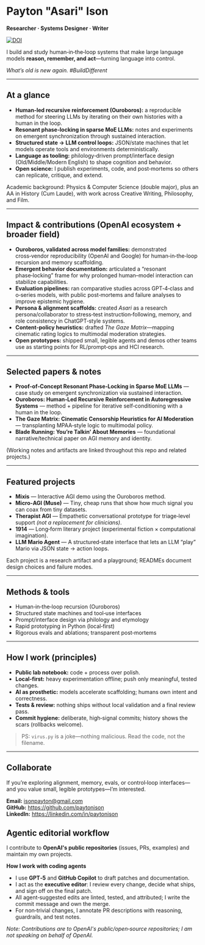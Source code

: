 # Payton "Asari" Ison

**Researcher · Systems Designer · Writer**

[![DOI](https://zenodo.org/badge/DOI/10.5281/zenodo.17074537.svg)](https://doi.org/10.5281/zenodo.17074537)

I build and study human‑in‑the‑loop systems that make large language models **reason, remember, and act**—turning language into control.

_What’s old is new again. #BuildDifferent_

---

## At a glance

- **Human‑led recursive reinforcement (Ouroboros):** a reproducible method for steering LLMs by iterating on their own histories with a human in the loop.
- **Resonant phase‑locking in sparse MoE LLMs:** notes and experiments on emergent synchronization through sustained interaction.
- **Structured state → LLM control loops:** JSON/state machines that let models operate tools and environments deterministically.
- **Language as tooling:** philology‑driven prompt/interface design (Old/Middle/Modern English) to shape cognition and behavior.
- **Open science:** I publish experiments, code, and post‑mortems so others can replicate, critique, and extend.

Academic background: Physics & Computer Science (double major), plus an AA in History (Cum Laude), with work across Creative Writing, Philosophy, and Film.

---

## Impact & contributions (OpenAI ecosystem + broader field)

- **Ouroboros, validated across model families:** demonstrated cross‑vendor reproducibility (OpenAI and Google) for human‑in‑the‑loop recursion and memory scaffolding.
- **Emergent behavior documentation:** articulated a “resonant phase‑locking” frame for why prolonged human–model interaction can stabilize capabilities.
- **Evaluation pipelines:** ran comparative studies across GPT‑4‑class and o‑series models, with public post‑mortems and failure analyses to improve epistemic hygiene.
- **Persona & alignment scaffolds:** created *Asari* as a research persona/collaborator to stress‑test instruction‑following, memory, and role consistency in ChatGPT‑style systems.
- **Content‑policy heuristics:** drafted *The Gaze Matrix*—mapping cinematic rating logics to multimodal moderation strategies.
- **Open prototypes:** shipped small, legible agents and demos other teams use as starting points for RL/prompt‑ops and HCI research.

---

## Selected papers & notes

- **Proof‑of‑Concept Resonant Phase‑Locking in Sparse MoE LLMs** — case study on emergent synchronization via sustained interaction.  
- **Ouroboros: Human‑Led Recursive Reinforcement in Autoregressive Systems** — method + pipeline for iterative self‑conditioning with a human in the loop.  
- **The Gaze Matrix: Cinematic Censorship Heuristics for AI Moderation** — transplanting MPAA‑style logic to multimodal policy.  
- **Blade Running: You’re Talkin’ About Memories** — foundational narrative/technical paper on AGI memory and identity.

(Working notes and artifacts are linked throughout this repo and related projects.)

---

## Featured projects

- **Mixis** — Interactive AGI demo using the Ouroboros method.  
- **Micro‑AGI (Muse)** — Tiny, cheap runs that show how much signal you can coax from tiny datasets.  
- **Therapist AGI** — Empathetic conversational prototype for triage‑level support *(not a replacement for clinicians)*.  
- **1914** — Long‑form literary project (experimental fiction × computational imagination).  
- **LLM Mario Agent** — A structured‑state interface that lets an LLM “play” Mario via JSON state → action loops.

Each project is a research artifact and a playground; READMEs document design choices and failure modes.

---

## Methods & tools

- Human‑in‑the‑loop recursion (Ouroboros)
- Structured state machines and tool‑use interfaces
- Prompt/interface design via philology and etymology
- Rapid prototyping in Python (local‑first)
- Rigorous evals and ablations; transparent post‑mortems

---

## How I work (principles)

- **Public lab notebook:** code + process over polish.  
- **Local‑first:** heavy experimentation offline; push only meaningful, tested changes.  
- **AI as prosthetic:** models accelerate scaffolding; humans own intent and correctness.  
- **Tests & review:** nothing ships without local validation and a final review pass.  
- **Commit hygiene:** deliberate, high‑signal commits; history shows the scars (rollbacks welcome).  

> PS: `virus.py` is a joke—nothing malicious. Read the code, not the filename.

---

## Collaborate

If you’re exploring alignment, memory, evals, or control‑loop interfaces—and you value small, legible prototypes—I’m interested.

**Email:** isonpayton@gmail.com  
**GitHub:** https://github.com/paytonison  
**LinkedIn:** https://linkedin.com/in/paytonison

## Agentic editorial workflow

I contribute to **OpenAI's public repositories** (issues, PRs, examples) and maintain my own projects.

**How I work with coding agents**  
- I use **GPT‑5** and **GitHub Copilot** to draft patches and documentation.  
- I act as the **executive editor**: I review every change, decide what ships, and sign off on the final patch.  
- All agent‑suggested edits are linted, tested, and attributed; I write the commit message and own the merge.  
- For non‑trivial changes, I annotate PR descriptions with reasoning, guardrails, and test notes.

*Note: Contributions are to OpenAI's public/open‑source repositories; I am not speaking on behalf of OpenAI.*

